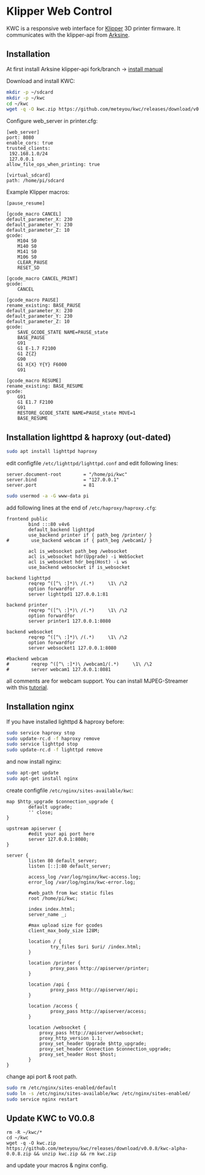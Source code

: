 # Klipper Web Control
KWC is a responsive web interface for [Klipper](https://github.com/KevinOConnor/klipper) 3D printer firmware. It communicates with the klipper-api from [Arksine](https://github.com/arksine). 

## Installation
At first install Arksine klipper-api fork/branch -> [install manual](https://github.com/Arksine/klipper/tree/work-web_server-20200131/klippy/extras/remote_api)

Download and install KWC:
```bash
mkdir -p ~/sdcard
mkdir -p ~/kwc
cd ~/kwc
wget -q -O kwc.zip https://github.com/meteyou/kwc/releases/download/v0.0.8/kwc-alpha-0.0.8.zip && unzip kwc.zip && rm kwc.zip
```

Configure web_server in printer.cfg:
```
[web_server]
port: 8080
enable_cors: true
trusted_clients:
 192.168.1.0/24
 127.0.0.1
allow_file_ops_when_printing: true

[virtual_sdcard]
path: /home/pi/sdcard
```

Example Klipper macros:
```
[pause_resume]

[gcode_macro CANCEL]
default_parameter_X: 230
default_parameter_Y: 230
default_parameter_Z: 10
gcode:
    M104 S0
    M140 S0
    M141 S0
    M106 S0
    CLEAR_PAUSE
    RESET_SD

[gcode_macro CANCEL_PRINT]
gcode:
    CANCEL

[gcode_macro PAUSE]
rename_existing: BASE_PAUSE
default_parameter_X: 230
default_parameter_Y: 230
default_parameter_Z: 10
gcode:
    SAVE_GCODE_STATE NAME=PAUSE_state
    BASE_PAUSE
    G91
    G1 E-1.7 F2100
    G1 Z{Z}
    G90
    G1 X{X} Y{Y} F6000
    G91

[gcode_macro RESUME]
rename_existing: BASE_RESUME
gcode:
    G91
    G1 E1.7 F2100
    G91
    RESTORE_GCODE_STATE NAME=PAUSE_state MOVE=1
    BASE_RESUME
```

## Installation lighttpd & haproxy (out-dated)
```bash
sudo apt install lighttpd haproxy
```
edit configfile `/etc/lighttpd/lighttpd.conf` and edit following lines:
```
server.document-root        = "/home/pi/kwc"
server.bind                 = "127.0.0.1"
server.port                 = 81
```
 
```bash
sudo usermod -a -G www-data pi
```

add following lines at the end of `/etc/haproxy/haproxy.cfg`:
```
frontend public
        bind :::80 v4v6
        default_backend lighttpd
        use_backend printer if { path_beg /printer/ }
#        use_backend webcam if { path_beg /webcam1/ }

        acl is_websocket path_beg /websocket
        acl is_websocket hdr(Upgrade) -i WebSocket
        acl is_websocket hdr_beg(Host) -i ws
        use_backend websocket if is_websocket

backend lighttpd
        reqrep ^([^\ :]*)\ /(.*)     \1\ /\2
        option forwardfor
        server lighttpd1 127.0.0.1:81

backend printer
        reqrep ^([^\ :]*)\ /(.*)     \1\ /\2
        option forwardfor
        server printer1 127.0.0.1:8080

backend websocket
        reqrep ^([^\ :]*)\ /(.*)     \1\ /\2
        option forwardfor
        server websocket1 127.0.0.1:8080

#backend webcam
#        reqrep ^([^\ :]*)\ /webcam1/(.*)     \1\ /\2
#        server webcam1 127.0.0.1:8081
```

all comments are for webcam support. You can install MJPEG-Streamer with this [tutorial](https://github.com/cncjs/cncjs/wiki/Setup-Guide:-Raspberry-Pi-%7C-MJPEG-Streamer-Install-&-Setup-&-FFMpeg-Recording).

## Installation nginx

If you have installed lighttpd & haproxy before:
```bash
sudo service haproxy stop
sudo update-rc.d -f haproxy remove
sudo service lighttpd stop
sudo update-rc.d -f lighttpd remove
```

and now install nginx:
```bash
sudo apt-get update
sudo apt-get install nginx
```
create configfile `/etc/nginx/sites-available/kwc`:
```
map $http_upgrade $connection_upgrade {
        default upgrade;
        '' close;
}

upstream apiserver {
        #edit your api port here
        server 127.0.0.1:8080;
}

server {
        listen 80 default_server;
        listen [::]:80 default_server;

        access_log /var/log/nginx/kwc-access.log;
        error_log /var/log/nginx/kwc-error.log;

        #web_path from kwc static files
        root /home/pi/kwc;

        index index.html;
        server_name _;

        #max upload size for gcodes
        client_max_body_size 128M;

        location / {
                try_files $uri $uri/ /index.html;
        }

        location /printer {
                proxy_pass http://apiserver/printer;
        }

        location /api {
                proxy_pass http://apiserver/api;
        }
        
        location /access {
                proxy_pass http://apiserver/access;
        }

        location /websocket {
            proxy_pass http://apiserver/websocket;
            proxy_http_version 1.1;
            proxy_set_header Upgrade $http_upgrade;
            proxy_set_header Connection $connection_upgrade;
            proxy_set_header Host $host;
        }
}
```

change api port & root path.

```bash
sudo rm /etc/nginx/sites-enabled/default
sudo ln -s /etc/nginx/sites-available/kwc /etc/nginx/sites-enabled/
sudo service nginx restart
```

## Update KWC to V0.0.8
```
rm -R ~/kwc/*
cd ~/kwc
wget -q -O kwc.zip https://github.com/meteyou/kwc/releases/download/v0.0.8/kwc-alpha-0.0.8.zip && unzip kwc.zip && rm kwc.zip
```
and update your macros & nginx config.
